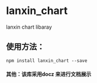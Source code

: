 # lanxin_chart
lanxin chart libaray
## 使用方法：
``````
npm install lanxin_chart --save
``````



#### 其他：该库采用docz 来进行文档展示
